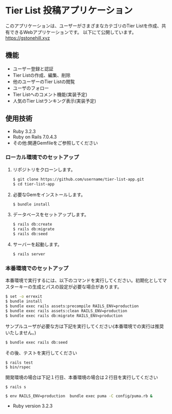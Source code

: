 # Tier List 投稿アプリケーション

このアプリケーションは、ユーザーがさまざまなカテゴリのTier Listを作成、共有できるWebアプリケーションです。
以下にて公開しています。
https://gstonehill.xyz

## 機能

- ユーザー登録と認証
- Tier Listの作成、編集、削除
- 他のユーザーのTier Listの閲覧
- ユーザのフォロー
- Tier Listへのコメント機能(実装予定)
- 人気のTier Listランキング表示(実装予定)

## 使用技術

- Ruby 3.2.3
- Ruby on Rails 7.0.4.3
- その他:関連Gemfileをご参照してください

### ローカル環境でのセットアップ

1. リポジトリをクローンします。

    ```sh
    $ git clone https://github.com/username/tier-list-app.git
    $ cd tier-list-app
    ```

2. 必要なGemをインストールします。

    ```sh
    $ bundle install
    ```

3. データベースをセットアップします。

    ```sh
    $ rails db:create
    $ rails db:migrate
    $ rails db:seed
    ```

4. サーバーを起動します。

    ```sh
    $ rails server
    ```

### 本番環境でのセットアップ

本番環境で実行するには、以下のコマンドを実行してください。初期化としてマスターキーの生成とパスの設定が必要な場合があります。

```sh
$ set -o errexit
$ bundle install
$ bundle exec rails assets:precompile RAILS_ENV=production
$ bundle exec rails assets:clean RAILS_ENV=production
$ bundle exec rails db:migrate RAILS_ENV=production
```

サンプルユーザが必要な方は下記を実行してください(本番環境での実行は推奨いたしません。)

```sh
$ bundle exec rails db:seed
```

その後、テストを実行してください

```
$ rails test
$ bin/rspec
```

開発環境の場合は下記１行目、本番環境の場合は２行目を実行してください
```sh
$ rails s
```
```sh
$ env RAILS_ENV=production  bundle exec puma -C config/puma.rb &
```
* Ruby version 3.2.3